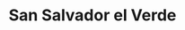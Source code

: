 ---
title: San Salvador el Verde
url: /san-salvador-el-verde/
latitude: 19.266
longitude: -98.515
---